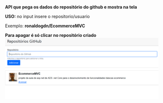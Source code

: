 **API que pega os dados do repositório do github e mostra na tela**

**USO:**
no input insere o repositorio/usuario

Exemplo:
**ronaldogdn/EcommerceMVC**

**Para apagar é só clicar no repositório criado**
![Screenshot](Screenshot.png)

